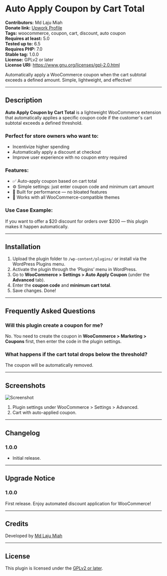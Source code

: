 
# Auto Apply Coupon by Cart Total

**Contributors:** Md Laju Miah  
**Donate link:** [Upwork Profile](https://www.upwork.com/freelancers/~0149190c8d83bae2e2)  
**Tags:** woocommerce, coupon, cart, discount, auto coupon  
**Requires at least:** 5.0  
**Tested up to:** 6.5  
**Requires PHP:** 7.0  
**Stable tag:** 1.0.0  
**License:** GPLv2 or later  
**License URI:** https://www.gnu.org/licenses/gpl-2.0.html  

Automatically apply a WooCommerce coupon when the cart subtotal exceeds a defined amount. Simple, lightweight, and effective!

---

## Description

**Auto Apply Coupon by Cart Total** is a lightweight WooCommerce extension that automatically applies a specific coupon code if the customer's cart subtotal exceeds a defined threshold.

### Perfect for store owners who want to:
- Incentivize higher spending
- Automatically apply a discount at checkout
- Improve user experience with no coupon entry required

### Features:
- ✅ Auto-apply coupon based on cart total  
- ⚙️ Simple settings: just enter coupon code and minimum cart amount  
- 🚀 Built for performance — no bloated features  
- 🎨 Works with all WooCommerce-compatible themes  

### Use Case Example:
If you want to offer a $20 discount for orders over $200 — this plugin makes it happen automatically.

---

## Installation

1. Upload the plugin folder to `/wp-content/plugins/` or install via the WordPress Plugins menu.  
2. Activate the plugin through the ‘Plugins’ menu in WordPress.  
3. Go to **WooCommerce > Settings > Auto Apply Coupon** (under the **Advanced** tab).  
4. Enter the **coupon code** and **minimum cart total**.  
5. Save changes. Done!

---

## Frequently Asked Questions

### Will this plugin create a coupon for me?
No. You need to create the coupon in **WooCommerce > Marketing > Coupons** first, then enter the code in the plugin settings.

### What happens if the cart total drops below the threshold?
The coupon will be automatically removed.


---

## Screenshots
![Screenshot](https://github.com/lajumia/auto-apply-coupon-by-cart-total/blob/main/Screenshot.png?raw=true)

1. Plugin settings under WooCommerce > Settings > Advanced.  
2. Cart with auto-applied coupon.

---

## Changelog

### 1.0.0
- Initial release.

---

## Upgrade Notice

### 1.0.0
First release. Enjoy automated discount application for WooCommerce!

---

## Credits

Developed by [Md Laju Miah](https://www.upwork.com/freelancers/~0149190c8d83bae2e2)

---

## License

This plugin is licensed under the [GPLv2 or later](https://www.gnu.org/licenses/gpl-2.0.html).
```

